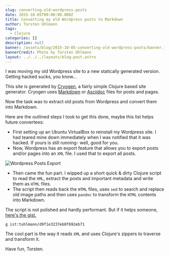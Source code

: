 ```yaml
---
slug: converting-old-wordpress-posts
date: 2015-10-05T00:00:00.000Z
title: Converting my old Wordpress posts to Markdown
author: Torsten Uhlmann
tags:
  - Clojure
categories: []
description: null
banner: /assets/blog/2015-10-05-converting-old-wordpress-posts/banner.jpg
bannerCredit: Photo by Torsten Uhlmann
layout: ../../../layouts/blog-post.astro
---
```


I was moving my old Wordpress site to a new statically generated version. Getting hacked sucks, you know...

This site is generated by [Cryogen](http://cryogenweb.org/), a fairly simple Clojure based site generator. Cryogen uses [Markdown](https://daringfireball.net/projects/markdown/) or [Asciidoc](http://www.methods.co.nz/asciidoc/) files for posts and pages.

Now the task was to extract old posts from Wordpress and convert them into Markdown.

Here are the outlined steps I took to get this done, maybe this list helps future convertees:

* First setting up an Ubuntu VirtualBox to reinstall my Wordpress site. I had teared mine down immediately when I was notified that it was hacked. If yours is still running- well, good for you.
* Now, Wordpress has an export feature that allows you to export posts and/or pages into an `XML` file. I used that to export all posts.

![Wordpress Posts Export](/assets/blog/2015-10-05-converting-old-wordpress-posts/wordpress_posts_export.png)

* Then came the fun part. I wipped up a short quick & dirty Clojure script to read the `XML`, extract the posts and important metadata and write them as `HTML` files.
* The script then reads back the `HTML` files, uses `sed` to search and replace old image paths and then uses `pandoc` to transform the `HTML` contents into Markdown.

The script is not polished and hardly performant. But if it helps someone, [here's the gist.](https://gist.github.com/tuhlmann/d9f1e3237eb8f692eb71)

`g ist:tuhlmann/d9f1e3237eb8f692eb71`

The cool part is the way it reads `XML` and uses Clojure's zippers to traverse and transform it.

Have fun,
Torsten.
